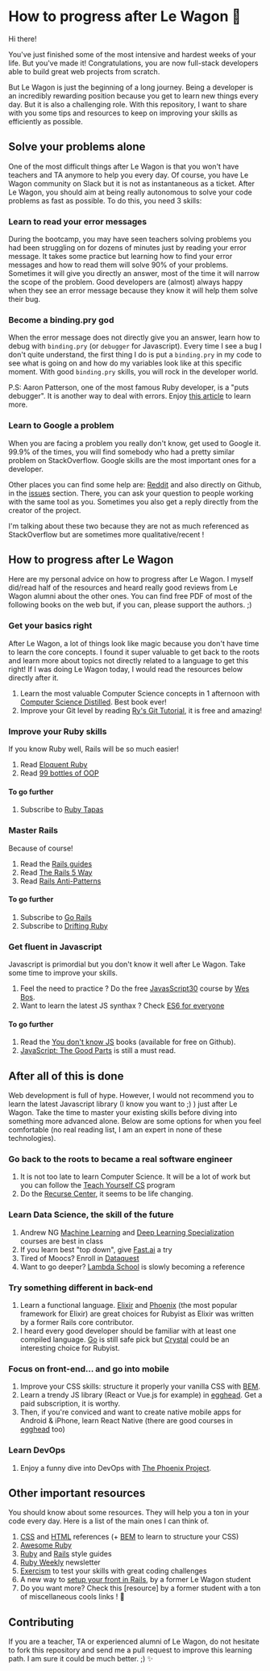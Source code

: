 # How to progress after Le Wagon :bus:

Hi there!

You've just finished some of the most intensive and hardest weeks of your life.
But you've made it! Congratulations, you are now full-stack developers able to
build great web projects from scratch.

But Le Wagon is just the beginning of a long journey. Being a developer is an
incredibly rewarding position because you get to learn new things every day. But
it is also a challenging role. With this repository, I want to share with you
some tips and resources to keep on improving your skills as efficiently as
possible.

## Solve your problems alone

One of the most difficult things after Le Wagon is that you won't have teachers
and TA anymore to help you every day. Of course, you have Le Wagon community on
Slack but it is not as instantaneous as a ticket. After Le Wagon, you should aim
at being really autonomous to solve your code problems as fast as possible. To
do this, you need 3 skills:

### Learn to read your error messages

During the bootcamp, you may have seen teachers solving problems you had been
struggling on for dozens of minutes just by reading your error message. It takes
some practice but learning how to find your error messages and how to read them
will solve 90% of your problems. Sometimes it will give you directly an answer,
most of the time it will narrow the scope of the problem. Good developers are
(almost) always happy when they see an error message because they know it will
help them solve their bug.

### Become a binding.pry god

When the error message does not directly give you an answer, learn how to debug
with `binding.pry` (or `debugger` for Javascript). Every time I see a bug I
don't quite understand, the first thing I do is put a `binding.pry` in my code
to see what is going on and how do my variables look like at this specific
moment. With good `binding.pry` skills, you will rock in the developer world.

P.S: Aaron Patterson, one of the most famous Ruby developer, is a "puts
debugger". It is another way to deal with errors. Enjoy
[this article] to learn more.

### Learn to Google a problem

When you are facing a problem you really don't know, get used to Google it.
99.9% of the times, you will find somebody who had a pretty similar problem on
StackOverflow. Google skills are the most important ones for a developer.

Other places you can find some help are: [Reddit]
and also directly on Github, in the [issues] section. There, you can ask your
question to people working with the same tool as you. Sometimes you also get a
reply directly from the creator of the project.

I'm talking about these two because they are not as much referenced as
StackOverflow but are sometimes more qualitative/recent !

## How to progress after Le Wagon

Here are my personal advice on how to progress after Le Wagon. I myself did/read
half of the resources and heard really good reviews from Le Wagon alumni about
the other ones. You can find free PDF of most of the following books on the web
but, if you can, please support the authors. ;)

### Get your basics right

After Le Wagon, a lot of things look like magic because you don't have time to
learn the core concepts. I found it super valuable to get back to the roots and
learn more about topics not directly related to a language to get this right! If
I was doing Le Wagon today, I would read the resources below directly after it.

1. Learn the most valuable Computer Science concepts in 1 afternoon with
   [Computer Science Distilled]. Best book ever!
1. Improve your Git level by reading
   [Ry's Git Tutorial], it is free and amazing!

### Improve your Ruby skills

If you know Ruby well, Rails will be so much easier!

1. Read [Eloquent Ruby]
1. Read [99 bottles of OOP]

#### To go further

1. Subscribe to [Ruby Tapas]

### Master Rails

Because of course!

1. Read the [Rails guides]
1. Read [The Rails 5 Way]
1. Read [Rails Anti-Patterns]

#### To go further

1. Subscribe to [Go Rails]
1. Subscribe to [Drifting Ruby]

### Get fluent in Javascript

Javascript is primordial but you don't know it well after Le Wagon. Take some
time to improve your skills.

1. Feel the need to practice ? Do the free [JavasScript30] course by [Wes Bos].
1. Want to learn the latest JS synthax ? Check [ES6 for everyone]

#### To go further

1. Read the [You don't know JS] books (available for free on Github).
1. [JavaScript: The Good Parts] is still a must read.

## After all of this is done

Web development is full of hype. However, I would not recommend you to learn the
latest Javascript library (I know you want to ;) ) just after Le Wagon. Take the
time to master your existing skills before diving into something more advanced
alone. Below are some options for when you feel comfortable (no real reading
list, I am an expert in none of these technologies).

### Go back to the roots to became a real software engineer

1. It is not too late to learn Computer Science. It will be a lot of work but you can follow the [Teach Yourself CS] program
1. Do the [Recurse Center], it seems to be life changing.

### Learn Data Science, the skill of the future

1. Andrew NG [Machine Learning] and [Deep Learning Specialization] courses are best in class
1. If you learn best "top down", give [Fast.ai] a try
1. Tired of Moocs? Enroll in [Dataquest]
1. Want to go deeper? [Lambda School] is slowly becoming a reference

### Try something different in back-end

1. Learn a functional language. [Elixir] and [Phoenix] (the most popular
   framework for Elixir) are great choices for Rubyist as Elixir was written by
   a former Rails core contributor.
1. I heard every good developer should be familiar with at least one compiled
   language. [Go] is still safe pick but [Crystal] could be an interesting
   choice for Rubyist.

### Focus on front-end... and go into mobile

1. Improve your CSS skills: structure it properly your vanilla CSS with [BEM].
1. Learn a trendy JS library (React or Vue.js for example) in [egghead]. Get a
   paid subscription, it is worthy.
1. Then, if you're conviced and want to create native mobile apps for Android &
   iPhone, learn React Native (there are good courses in [egghead] too)

### Learn DevOps

1. Enjoy a funny dive into DevOps with [The Phoenix Project].

## Other important resources

You should know about some resources. They will help you a ton in your code
every day. Here is a list of the main ones I can think of.

1. [CSS] and [HTML] references (+ [BEM] to learn to structure your CSS)
1. [Awesome Ruby]
1. [Ruby] and [Rails] style guides
1. [Ruby Weekly] newsletter
1. [Exercism] to test your skills with great coding challenges
1. A new way to [setup your front in Rails], by a former Le Wagon student
1. Do you want more? Check this [resource] by a former student with a ton of
   miscellaneous cools links ! :star2:

## Contributing

If you are a teacher, TA or experienced alumni of Le Wagon, do not hesitate to
fork this repository and send me a pull request to improve this learning path. I
am sure it could be much better. ;) :sparkles:

[this article]: https://tenderlovemaking.com/2016/02/05/i-am-a-puts-debuggerer.html
[reddit]: https://www.reddit.com/r/rails/
[issues]: https://github.com/rails/rails/issues
[computer science distilled]: https://leanpub.com/computer-science-distilled
[ry's git tutorial]: https://www.amazon.com/Rys-Git-Tutorial-Ryan-Hodson-ebook/dp/B00QFIA5OC
[the phoenix project]: https://www.amazon.com/Phoenix-Project-DevOps-Helping-Business/dp/0988262592
[eloquent ruby]: http://eloquentruby.com/
[99 bottles of oop]: https://www.sandimetz.com/99bottles/
[ruby tapas]: https://www.rubytapas.com/
[rails guides]: http://guides.rubyonrails.org/
[the rails 5 way]: https://leanpub.com/tr5w
[rails anti-patterns]: https://www.amazon.com/Rails-AntiPatterns-Refactoring-Addison-Wesley-Professional/dp/0321604814
[go rails]: https://gorails.com
[wes bos]: https://wesbos.com/
[es6 for everyone]: https://es6.io/
[javasscript30]: https://javascript30.com/
[you don't know js]: https://github.com/getify/You-Dont-Know-JS
[javascript: the good parts]: http://shop.oreilly.com/product/9780596517748.do
[Teach Yourself CS]: https://teachyourselfcs.com/
[Recurse Center]: https://www.recurse.com/
[Machine Learning]: https://fr.coursera.org/learn/machine-learning
[Deep Learning Specialization]: https://www.coursera.org/specializations/deep-learning
[Fast.ai]: http://www.fast.ai/
[Dataquest]: https://www.dataquest.io/
[Lambda School]: https://lambdaschool.com/
[elixir]: http://elixir-lang.github.io/
[phoenix]: http://phoenixframework.org/
[bem]: http://getbem.com/
[flexbox]: https://flexbox.io/
[egghead]: https://egghead.io/
[css]: http://cssreference.io/
[html]: http://htmlreference.io/
[awesome ruby]: https://github.com/markets/awesome-ruby
[ruby]: https://github.com/bbatsov/ruby-style-guide
[rails]: https://github.com/bbatsov/rails-style-guide/
[ruby weekly]: http://rubyweekly.com/
[exercism]: http://exercism.io/
[setup your front in rails]: https://evilmartians.com/chronicles/evil-front-part-1
[drifting ruby]: https://www.driftingruby.com/
[go]: https://golang.org/
[crystal]: https://crystal-lang.org/
